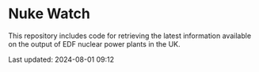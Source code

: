 # Nuke Watch

This repository includes code for retrieving the latest information available on the output of EDF nuclear power plants in the UK.

Last updated: 2024-08-01 09:12